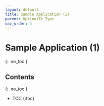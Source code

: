 ```yaml
---
layout: default
title: Sample Application (1)
parent: Option<T> Type
nav_order: 4
---
```


# Sample Application (1)
{: .no_toc }

## Contents
{: .no_toc }

- TOC
{:toc}
